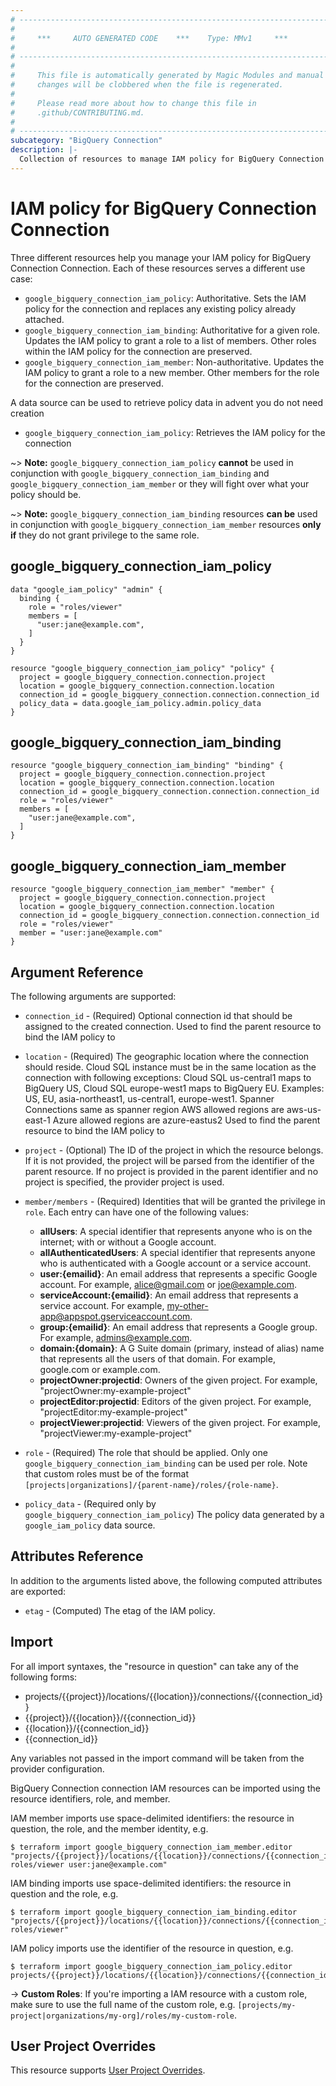 ```yaml
---
# ----------------------------------------------------------------------------
#
#     ***     AUTO GENERATED CODE    ***    Type: MMv1     ***
#
# ----------------------------------------------------------------------------
#
#     This file is automatically generated by Magic Modules and manual
#     changes will be clobbered when the file is regenerated.
#
#     Please read more about how to change this file in
#     .github/CONTRIBUTING.md.
#
# ----------------------------------------------------------------------------
subcategory: "BigQuery Connection"
description: |-
  Collection of resources to manage IAM policy for BigQuery Connection Connection
---
```


# IAM policy for BigQuery Connection Connection
Three different resources help you manage your IAM policy for BigQuery Connection Connection. Each of these resources serves a different use case:

* `google_bigquery_connection_iam_policy`: Authoritative. Sets the IAM policy for the connection and replaces any existing policy already attached.
* `google_bigquery_connection_iam_binding`: Authoritative for a given role. Updates the IAM policy to grant a role to a list of members. Other roles within the IAM policy for the connection are preserved.
* `google_bigquery_connection_iam_member`: Non-authoritative. Updates the IAM policy to grant a role to a new member. Other members for the role for the connection are preserved.

A data source can be used to retrieve policy data in advent you do not need creation

* `google_bigquery_connection_iam_policy`: Retrieves the IAM policy for the connection

~> **Note:** `google_bigquery_connection_iam_policy` **cannot** be used in conjunction with `google_bigquery_connection_iam_binding` and `google_bigquery_connection_iam_member` or they will fight over what your policy should be.

~> **Note:** `google_bigquery_connection_iam_binding` resources **can be** used in conjunction with `google_bigquery_connection_iam_member` resources **only if** they do not grant privilege to the same role.



## google_bigquery_connection_iam_policy

```hcl
data "google_iam_policy" "admin" {
  binding {
    role = "roles/viewer"
    members = [
      "user:jane@example.com",
    ]
  }
}

resource "google_bigquery_connection_iam_policy" "policy" {
  project = google_bigquery_connection.connection.project
  location = google_bigquery_connection.connection.location
  connection_id = google_bigquery_connection.connection.connection_id
  policy_data = data.google_iam_policy.admin.policy_data
}
```

## google_bigquery_connection_iam_binding

```hcl
resource "google_bigquery_connection_iam_binding" "binding" {
  project = google_bigquery_connection.connection.project
  location = google_bigquery_connection.connection.location
  connection_id = google_bigquery_connection.connection.connection_id
  role = "roles/viewer"
  members = [
    "user:jane@example.com",
  ]
}
```

## google_bigquery_connection_iam_member

```hcl
resource "google_bigquery_connection_iam_member" "member" {
  project = google_bigquery_connection.connection.project
  location = google_bigquery_connection.connection.location
  connection_id = google_bigquery_connection.connection.connection_id
  role = "roles/viewer"
  member = "user:jane@example.com"
}
```


## Argument Reference

The following arguments are supported:

* `connection_id` - (Required) Optional connection id that should be assigned to the created connection.
 Used to find the parent resource to bind the IAM policy to
* `location` - (Required) The geographic location where the connection should reside.
Cloud SQL instance must be in the same location as the connection
with following exceptions: Cloud SQL us-central1 maps to BigQuery US, Cloud SQL europe-west1 maps to BigQuery EU.
Examples: US, EU, asia-northeast1, us-central1, europe-west1.
Spanner Connections same as spanner region
AWS allowed regions are aws-us-east-1
Azure allowed regions are azure-eastus2 Used to find the parent resource to bind the IAM policy to

* `project` - (Optional) The ID of the project in which the resource belongs.
    If it is not provided, the project will be parsed from the identifier of the parent resource. If no project is provided in the parent identifier and no project is specified, the provider project is used.

* `member/members` - (Required) Identities that will be granted the privilege in `role`.
  Each entry can have one of the following values:
  * **allUsers**: A special identifier that represents anyone who is on the internet; with or without a Google account.
  * **allAuthenticatedUsers**: A special identifier that represents anyone who is authenticated with a Google account or a service account.
  * **user:{emailid}**: An email address that represents a specific Google account. For example, alice@gmail.com or joe@example.com.
  * **serviceAccount:{emailid}**: An email address that represents a service account. For example, my-other-app@appspot.gserviceaccount.com.
  * **group:{emailid}**: An email address that represents a Google group. For example, admins@example.com.
  * **domain:{domain}**: A G Suite domain (primary, instead of alias) name that represents all the users of that domain. For example, google.com or example.com.
  * **projectOwner:projectid**: Owners of the given project. For example, "projectOwner:my-example-project"
  * **projectEditor:projectid**: Editors of the given project. For example, "projectEditor:my-example-project"
  * **projectViewer:projectid**: Viewers of the given project. For example, "projectViewer:my-example-project"

* `role` - (Required) The role that should be applied. Only one
    `google_bigquery_connection_iam_binding` can be used per role. Note that custom roles must be of the format
    `[projects|organizations]/{parent-name}/roles/{role-name}`.

* `policy_data` - (Required only by `google_bigquery_connection_iam_policy`) The policy data generated by
  a `google_iam_policy` data source.

## Attributes Reference

In addition to the arguments listed above, the following computed attributes are
exported:

* `etag` - (Computed) The etag of the IAM policy.

## Import

For all import syntaxes, the "resource in question" can take any of the following forms:

* projects/{{project}}/locations/{{location}}/connections/{{connection_id}}
* {{project}}/{{location}}/{{connection_id}}
* {{location}}/{{connection_id}}
* {{connection_id}}

Any variables not passed in the import command will be taken from the provider configuration.

BigQuery Connection connection IAM resources can be imported using the resource identifiers, role, and member.

IAM member imports use space-delimited identifiers: the resource in question, the role, and the member identity, e.g.
```
$ terraform import google_bigquery_connection_iam_member.editor "projects/{{project}}/locations/{{location}}/connections/{{connection_id}} roles/viewer user:jane@example.com"
```

IAM binding imports use space-delimited identifiers: the resource in question and the role, e.g.
```
$ terraform import google_bigquery_connection_iam_binding.editor "projects/{{project}}/locations/{{location}}/connections/{{connection_id}} roles/viewer"
```

IAM policy imports use the identifier of the resource in question, e.g.
```
$ terraform import google_bigquery_connection_iam_policy.editor projects/{{project}}/locations/{{location}}/connections/{{connection_id}}
```

-> **Custom Roles**: If you're importing a IAM resource with a custom role, make sure to use the
 full name of the custom role, e.g. `[projects/my-project|organizations/my-org]/roles/my-custom-role`.

## User Project Overrides

This resource supports [User Project Overrides](https://registry.terraform.io/providers/hashicorp/google/latest/docs/guides/provider_reference#user_project_override).
